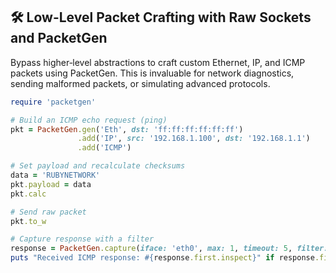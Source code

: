 ## 🛠️ Low-Level Packet Crafting with Raw Sockets and PacketGen

Bypass higher‑level abstractions to craft custom Ethernet, IP, and ICMP packets using PacketGen. This is invaluable for network diagnostics, sending malformed packets, or simulating advanced protocols.

```ruby
require 'packetgen'

# Build an ICMP echo request (ping)
pkt = PacketGen.gen('Eth', dst: 'ff:ff:ff:ff:ff:ff')
               .add('IP', src: '192.168.1.100', dst: '192.168.1.1')
               .add('ICMP')

# Set payload and recalculate checksums
data = 'RUBYNETWORK'
pkt.payload = data
pkt.calc

# Send raw packet
pkt.to_w

# Capture response with a filter
response = PacketGen.capture(iface: 'eth0', max: 1, timeout: 5, filter: 'icmp and src host 192.168.1.1')
puts "Received ICMP response: #{response.first.inspect}" if response.first
```